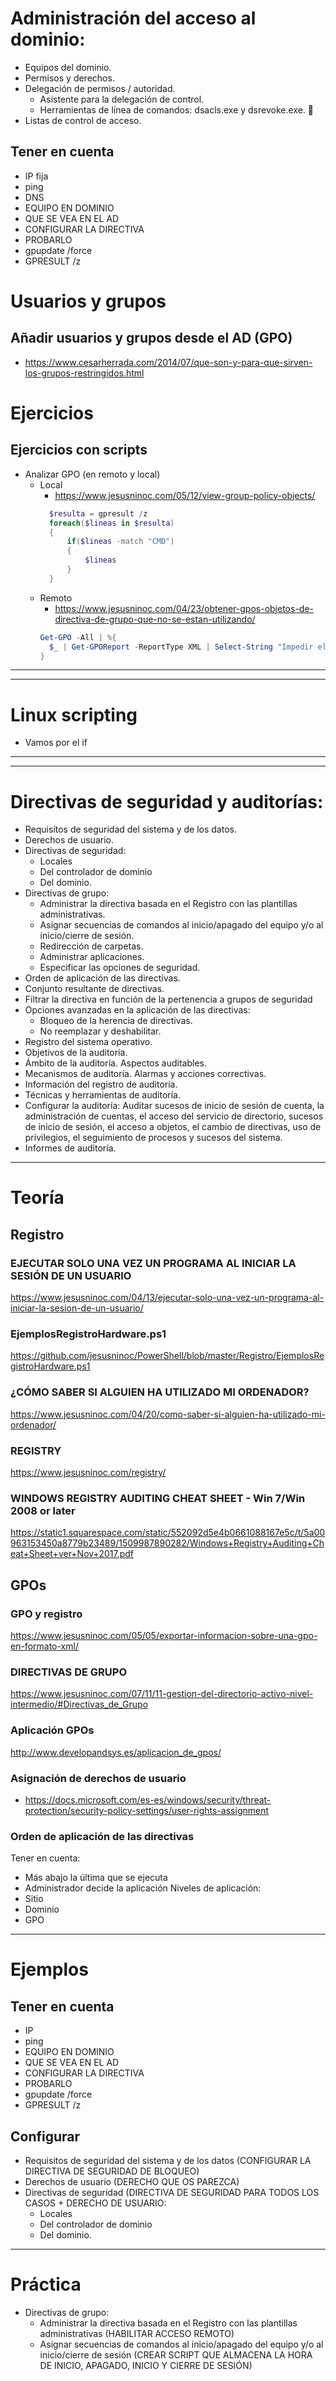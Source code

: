 # Administración del acceso al dominio:
- Equipos del dominio.
- Permisos y derechos.
- Delegación de permisos / autoridad.
  - Asistente para la delegación de control.
  - Herramientas de línea de comandos: dsacls.exe y dsrevoke.exe.	🤦
- Listas de control de acceso.

## Tener en cuenta
 - IP fija
 - ping
 - DNS
 - EQUIPO EN DOMINIO
 - QUE SE VEA EN EL AD
 - CONFIGURAR LA DIRECTIVA
 - PROBARLO
 - gpupdate /force
 - GPRESULT /z

# Usuarios y grupos
## Añadir usuarios y grupos desde el AD (GPO)
* https://www.cesarherrada.com/2014/07/que-son-y-para-que-sirven-los-grupos-restringidos.html

# Ejercicios
## Ejercicios con scripts
- Analizar GPO (en remoto y local)
  - Local
    * https://www.jesusninoc.com/05/12/view-group-policy-objects/
    ```PowerShell
      $resulta = gpresult /z
      foreach($lineas in $resulta)
      {
          if($lineas -match "CMD")
          {
              $lineas
          }
      } 
    ```
  - Remoto
    * https://www.jesusninoc.com/04/23/obtener-gpos-objetos-de-directiva-de-grupo-que-no-se-estan-utilizando/
    ```PowerShell
    Get-GPO -All | %{
      $_ | Get-GPOReport -ReportType XML | Select-String "Impedir el acceso al símbolo del sistema"
    }
    ```
    
------------------
------------------

# Linux scripting
- Vamos por el if

------------------
------------------

# Directivas de seguridad y auditorías:
- Requisitos de seguridad del sistema y de los datos.
- Derechos de usuario.
- Directivas de seguridad:
  - Locales
  - Del controlador de dominio
  - Del dominio.
- Directivas de grupo:
  - Administrar la directiva basada en el Registro con las plantillas administrativas.
  - Asignar secuencias de comandos al inicio/apagado del equipo y/o al inicio/cierre de sesión.
  - Redirección de carpetas.
  - Administrar aplicaciones.
  - Especificar las opciones de seguridad.
- Orden de aplicación de las directivas.
- Conjunto resultante de directivas.
- Filtrar la directiva en función de la pertenencia a grupos de seguridad
- Opciones avanzadas en la aplicación de las directivas:
  - Bloqueo de la herencia de directivas.
  - No reemplazar y deshabilitar.
- Registro del sistema operativo.
- Objetivos de la auditoría.
- Ámbito de la auditoría. Aspectos auditables.
- Mecanismos de auditoría. Alarmas y acciones correctivas.
- Información del registro de auditoría.
- Técnicas y herramientas de auditoría.
- Configurar la auditoría: Auditar sucesos de inicio de sesión de cuenta, la administración de cuentas, el acceso del servicio de directorio, sucesos de inicio de sesión, el acceso a objetos, el cambio de directivas, uso de privilegios, el seguimiento de procesos y sucesos del sistema.
- Informes de auditoría.

-----------------

# Teoría

## Registro

### EJECUTAR SOLO UNA VEZ UN PROGRAMA AL INICIAR LA SESIÓN DE UN USUARIO
https://www.jesusninoc.com/04/13/ejecutar-solo-una-vez-un-programa-al-iniciar-la-sesion-de-un-usuario/
### EjemplosRegistroHardware.ps1
https://github.com/jesusninoc/PowerShell/blob/master/Registro/EjemplosRegistroHardware.ps1
### ¿CÓMO SABER SI ALGUIEN HA UTILIZADO MI ORDENADOR?
https://www.jesusninoc.com/04/20/como-saber-si-alguien-ha-utilizado-mi-ordenador/
### REGISTRY
https://www.jesusninoc.com/registry/
### WINDOWS REGISTRY AUDITING CHEAT SHEET - Win 7/Win 2008 or later
https://static1.squarespace.com/static/552092d5e4b0661088167e5c/t/5a00963153450a8779b23489/1509987890282/Windows+Registry+Auditing+Cheat+Sheet+ver+Nov+2017.pdf

## GPOs

### GPO y registro
https://www.jesusninoc.com/05/05/exportar-informacion-sobre-una-gpo-en-formato-xml/
### DIRECTIVAS DE GRUPO
https://www.jesusninoc.com/07/11/11-gestion-del-directorio-activo-nivel-intermedio/#Directivas_de_Grupo
### Aplicación GPOs
http://www.developandsys.es/aplicacion_de_gpos/
### Asignación de derechos de usuario
* https://docs.microsoft.com/es-es/windows/security/threat-protection/security-policy-settings/user-rights-assignment
### Orden de aplicación de las directivas
Tener en cuenta:
- Más abajo la última que se ejecuta
- Administrador decide la aplicación
Niveles de aplicación:
- Sitio
- Dominio
- GPO

---------

# Ejemplos

## Tener en cuenta
 - IP
 - ping
 - EQUIPO EN DOMINIO
 - QUE SE VEA EN EL AD
 - CONFIGURAR LA DIRECTIVA
 - PROBARLO
 - gpupdate /force
 - GPRESULT /z

## Configurar
- Requisitos de seguridad del sistema y de los datos (CONFIGURAR LA DIRECTIVA DE SEGURIDAD DE BLOQUEO)
- Derechos de usuario (DERECHO QUE OS PAREZCA)
- Directivas de seguridad (DIRECTIVA DE SEGURIDAD PARA TODOS LOS CASOS + DERECHO DE USUARIO:
  - Locales
  - Del controlador de dominio
  - Del dominio.

---------

# Práctica
- Directivas de grupo:
  - Administrar la directiva basada en el Registro con las plantillas administrativas (HABILITAR ACCESO REMOTO)
  - Asignar secuencias de comandos al inicio/apagado del equipo y/o al inicio/cierre de sesión (CREAR SCRIPT QUE ALMACENA LA HORA DE INICIO, APAGADO, INICIO Y CIERRE DE SESIÓN)

